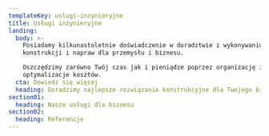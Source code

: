 ```yaml
---
templateKey: uslugi-inzynieryjne
title: Usługi inżynieryjne
landing:
  body: >-
    Posiadamy kilkunastoletnie doświadczenie w doradztwie i wykonywaniu
    konstrukcji i napraw dla przemysłu i biznesu.

    Oszczędzimy zarówno Twój czas jak i pieniądze poprzez organizację i
    optymalizacje kosztów.
  cta: Dowiedz się więcej
  heading: Doradzimy najlepsze rozwiązanie konstrukcyjne dla Twojego biznesu
section01:
  heading: Nasze usługi dla biznesu
section02:
  heading: Referencje
---
```

